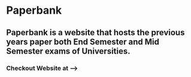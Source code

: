 # Paperbank 
## Paperbank is a website that hosts the previous years paper both End Semester and Mid Semester exams of Universities.


### Checkout Website at --> 
